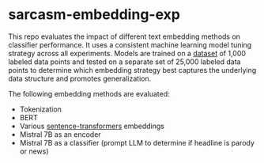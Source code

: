 # sarcasm-embedding-exp

This repo evaluates the impact of different text embedding methods on classifier performance.  It uses a consistent machine learning model tuning strategy across all experiments. Models are trained on a [dataset](https://www.kaggle.com/code/nilanml/detecting-sarcasm-using-different-embeddings) of 1,000 labeled data points and tested on a separate set of 25,000 labeled data points to determine which embedding strategy best captures the underlying data structure and promotes generalization.

The following embedding methods are evaluated:
* Tokenization
* BERT
* Various [sentence-transformers](https://www.sbert.net/) embeddings
* Mistral 7B as an encoder
* Mistral 7B as a classifier (prompt LLM to determine if headline is parody or news)
